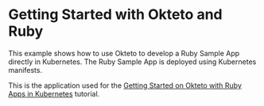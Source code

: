 # Getting Started with Okteto and Ruby

This example shows how to use Okteto to develop a Ruby Sample App directly in Kubernetes. The Ruby Sample App is deployed using Kubernetes manifests.

This is the application used for the [Getting Started on Okteto with Ruby Apps in Kubernetes](https://www.okteto.com/docs/samples/ruby/) tutorial.
